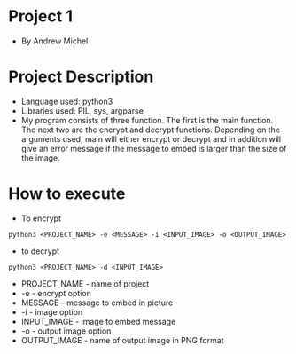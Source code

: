 # Project 1
- By Andrew Michel

# Project Description
- Language used: python3
- Libraries used: PIL, sys, argparse
- My program consists of three function. The first is the main function. The next two are the encrypt and decrypt functions. Depending on the arguments used, main will either encrypt or decrypt and in addition will give an error message if the message to embed is larger than the size of the image.

# How to execute
- To encrypt

```
python3 <PROJECT_NAME> -e <MESSAGE> -i <INPUT_IMAGE> -o <OUTPUT_IMAGE>
```

- to decrypt

```
python3 <PROJECT_NAME> -d <INPUT_IMAGE>
```

- PROJECT_NAME - name of project  
- -e - encrypt option
- MESSAGE - message to embed in picture
- -i - image option
- INPUT_IMAGE - image to embed message
- -o - output image option
- OUTPUT_IMAGE - name of output image in PNG format
